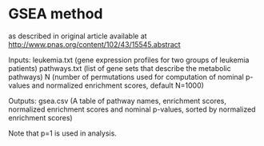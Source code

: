 # GSEA method 
as described in original article available at http://www.pnas.org/content/102/43/15545.abstract

Inputs: leukemia.txt (gene expression profiles for two groups of leukemia patients)
         pathways.txt (list of gene sets that describe the metabolic pathways) 
         N (number of permutations used for computation of nominal p-values and normalized enrichment scores, default N=1000)

Outputs: gsea.csv (A table of pathway names, enrichment scores, normalized enrichment scores and nominal p-values, sorted by normalized enrichment scores)
 
 Note that p=1 is used in analysis.  
